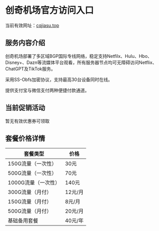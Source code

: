 # 创奇机场官方访问入口

当前有效网址：[cqjiasu.top](https://url.gogogomiao.one/QYTN)

## 服务内容介绍

创奇机场部署了多区域BGP国际专线网络，稳定支持Netfilx、Hulu、Hbo、Disney+、Dazn等流媒体平台观看，所有服务器节点均可无障碍访问Netflix、ChatGPT及TikTok服务。

采用SS-Obfs加密协议，支持最高30台设备同时在线。

提供支付宝与微信支付两种便捷付款通道。

## 当前促销活动

暂无有效优惠券可领取

## 套餐价格详情

| 套餐类型 | 价格 |
|----------|------|
| 150G流量（一次性） | 30元 |
| 500G流量（一次性） | 70元 |
| 1000G流量（一次性） | 140元 |
| 300G流量（月付） | 12元/月 |
| 150G流量（月付） | 8元/月 |
| 500G流量（月付） | 20元/月 |
| 基础备用套餐 | 40元/年 |